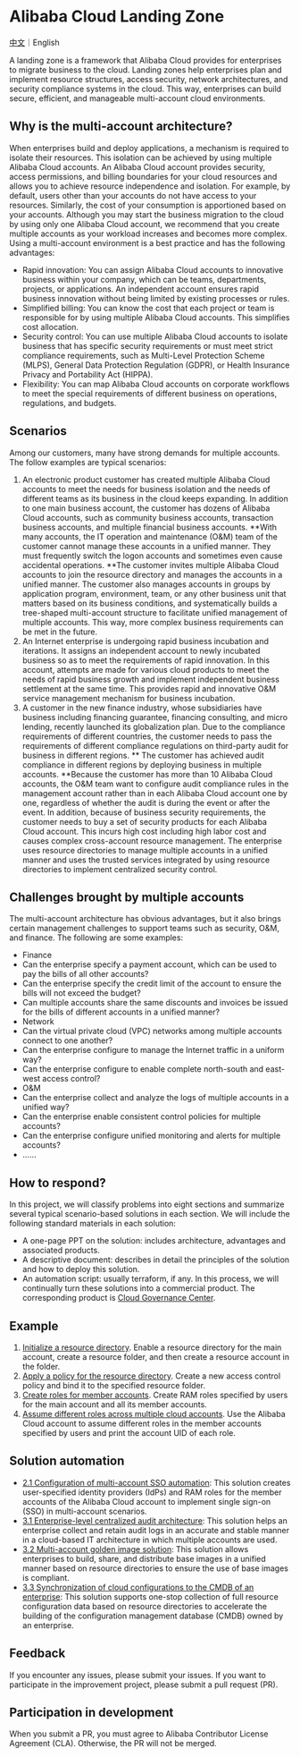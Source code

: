 # Alibaba Cloud Landing Zone

[中文](./README.md)｜English

A landing zone is a framework that Alibaba Cloud provides for enterprises to migrate business to the cloud. Landing zones help enterprises plan and implement resource structures, access security, network architectures, and security compliance systems in the cloud. This way, enterprises can build secure, efficient, and manageable multi-account cloud environments. 

## Why is the multi-account architecture? 

When enterprises build and deploy applications, a mechanism is required to isolate their resources. This isolation can be achieved by using multiple Alibaba Cloud accounts. An Alibaba Cloud account provides security, access permissions, and billing boundaries for your cloud resources and allows you to achieve resource independence and isolation. For example, by default, users other than your accounts do not have access to your resources. Similarly, the cost of your consumption is apportioned based on your accounts. Although you may start the business migration to the cloud by using only one Alibaba Cloud account, we recommend that you create multiple accounts as your workload increases and becomes more complex. Using a multi-account environment is a best practice and has the following advantages:
*	Rapid innovation: You can assign Alibaba Cloud accounts to innovative business within your company, which can be teams, departments, projects, or applications. An independent account ensures rapid business innovation without being limited by existing processes or rules. 
*	Simplified billing: You can know the cost that each project or team is responsible for by using multiple Alibaba Cloud accounts. This simplifies cost allocation. 
*	Security control: You can use multiple Alibaba Cloud accounts to isolate business that has specific security requirements or must meet strict compliance requirements, such as Multi-Level Protection Scheme (MLPS), General Data Protection Regulation (GDPR), or Health Insurance Privacy and Portability Act (HIPPA). 
*	Flexibility: You can map Alibaba Cloud accounts on corporate workflows to meet the special requirements of different business on operations, regulations, and budgets. 

## Scenarios

Among our customers, many have strong demands for multiple accounts. The follow examples are typical scenarios:
1.	An electronic product customer has created multiple Alibaba Cloud accounts to meet the needs for business isolation and the needs of different teams as its business in the cloud keeps expanding. In addition to one main business account, the customer has dozens of Alibaba Cloud accounts, such as community business accounts, transaction business accounts, and multiple financial business accounts. **With many accounts, the IT operation and maintenance (O&M) team of the customer cannot manage these accounts in a unified manner. They must frequently switch the logon accounts and sometimes even cause accidental operations. **The customer invites multiple Alibaba Cloud accounts to join the resource directory and manages the accounts in a unified manner. The customer also manages accounts in groups by application program, environment, team, or any other business unit that matters based on its business conditions, and systematically builds a tree-shaped multi-account structure to facilitate unified management of multiple accounts. This way, more complex business requirements can be met in the future. 
2.	An Internet enterprise is undergoing rapid business incubation and iterations. It assigns an independent account to newly incubated business so as to meet the requirements of rapid innovation. In this account, attempts are made for various cloud products to meet the needs of rapid business growth and implement independent business settlement at the same time. This provides rapid and innovative O&M service management mechanism for business incubation. 
3.	A customer in the new finance industry, whose subsidiaries have business including financing guarantee, financing consulting, and micro lending, recently launched its globalization plan. Due to the compliance requirements of different countries, the customer needs to pass the requirements of different compliance regulations on third-party audit for business in different regions. ** The customer has achieved audit compliance in different regions by deploying business in multiple accounts. **Because the customer has more than 10 Alibaba Cloud accounts, the O&M team want to configure audit compliance rules in the management account rather than in each Alibaba Cloud account one by one, regardless of whether the audit is during the event or after the event. In addition, because of business security requirements, the customer needs to buy a set of security products for each Alibaba Cloud account. This incurs high cost including high labor cost and causes complex cross-account resource management. The enterprise uses resource directories to manage multiple accounts in a unified manner and uses the trusted services integrated by using resource directories to implement centralized security control. 

## Challenges brought by multiple accounts

The multi-account architecture has obvious advantages, but it also brings certain management challenges to support teams such as security, O&M, and finance. The following are some examples:
-	Finance
  -	Can the enterprise specify a payment account, which can be used to pay the bills of all other accounts?
  -	Can the enterprise specify the credit limit of the account to ensure the bills will not exceed the budget?
  -	Can multiple accounts share the same discounts and invoices be issued for the bills of different accounts in a unified manner?
-	Network
  -	Can the virtual private cloud (VPC) networks among multiple accounts connect to one another?
  -	Can the enterprise configure to manage the Internet traffic in a uniform way?
  -	Can the enterprise configure to enable complete north-south and east-west access control?
-	O&M
  -	Can the enterprise collect and analyze the logs of multiple accounts in a unified way?
  -	Can the enterprise enable consistent control policies for multiple accounts?
  -	Can the enterprise configure unified monitoring and alerts for multiple accounts?
-	......

## How to respond?
In this project, we will classify problems into eight sections and summarize several typical scenario-based solutions in each section. We will include the following standard materials in each solution:
-	A one-page PPT on the solution: includes architecture, advantages and associated products.
-	A descriptive document: describes in detail the principles of the solution and how to deploy this solution.
-	An automation script: usually terraform, if any.
In this process, we will continually turn these solutions into a commercial product. The corresponding product is [Cloud Governance Center](https://governance.console.aliyun.com/).

## Example

1. [Initialize a resource directory](./solution/IAM/function/01-terraform-init-resource-directory). Enable a resource directory for the main account, create a resource folder, and then create a resource account in the folder.
2. [Apply a policy for the resource directory](./solution/IAM/function/02-terraform-control-policy). Create a new access control policy and bind it to the specified resource folder.
3. [Create roles for member accounts](./solution/IAM/function/03-terraform-auto-create-role). Create RAM roles specified by users for the main account and all its member accounts.
4. [Assume different roles across multiple cloud accounts](./solution/IAM/function/04-terraform-multi-roles). Use the Alibaba Cloud account to assume different roles in the member accounts specified by users and print the account UID of each role.

## Solution automation

- [2.1 Configuration of multi-account SSO automation](./solution/IAM/2.1-multi-account-sso): This solution creates user-specified identity providers (IdPs) and RAM roles for the member accounts of the Alibaba Cloud account to implement single sign-on (SSO) in multi-account scenarios.
- [3.1 Enterprise-level centralized audit architecture](./solution/compliance/3.1-actiontrail): This solution helps an enterprise collect and retain audit logs in an accurate and stable manner in a cloud-based IT architecture in which multiple accounts are used.
- [3.2 Multi-account golden image solution](./solution/compliance/3.2-goldenImage): This solution allows enterprises to build, share, and distribute base images in a unified manner based on resource directories to ensure the use of base images is compliant.
- [3.3 Synchronization of cloud configurations to the CMDB of an enterprise](./solution/compliance/3.3-cmdb): This solution supports one-stop collection of full resource configuration data based on resource directories to accelerate the building of the configuration management database (CMDB) owned by an enterprise.

## Feedback

If you encounter any issues, please submit your issues. If you want to participate in the improvement project, please submit a pull request (PR). 

## Participation in development

When you submit a PR, you must agree to Alibaba Contributor License Agreement (CLA). Otherwise, the PR will not be merged. 
